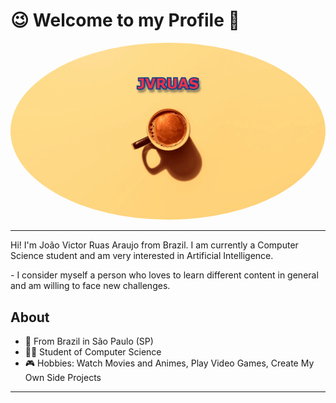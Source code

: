 # <b>😉 Welcome to my Profile 🤗</b>

 <img style="border-radius: 50%; text-align:center;" src="./images/cover_name.jpg" alt=""/>
 
---

 <p> Hi! I'm João Victor Ruas Araujo from Brazil. I am currently a Computer Science student and am very interested in Artificial Intelligence.</p>
- I consider myself a person who loves to learn different content in general and am willing to face new challenges.

## About

-   📍 From Brazil in São Paulo (SP)
-   👨‍💻 Student of Computer Science
-   🎮 Hobbies: Watch Movies and Animes, Play Video Games, Create My Own Side Projects

---
